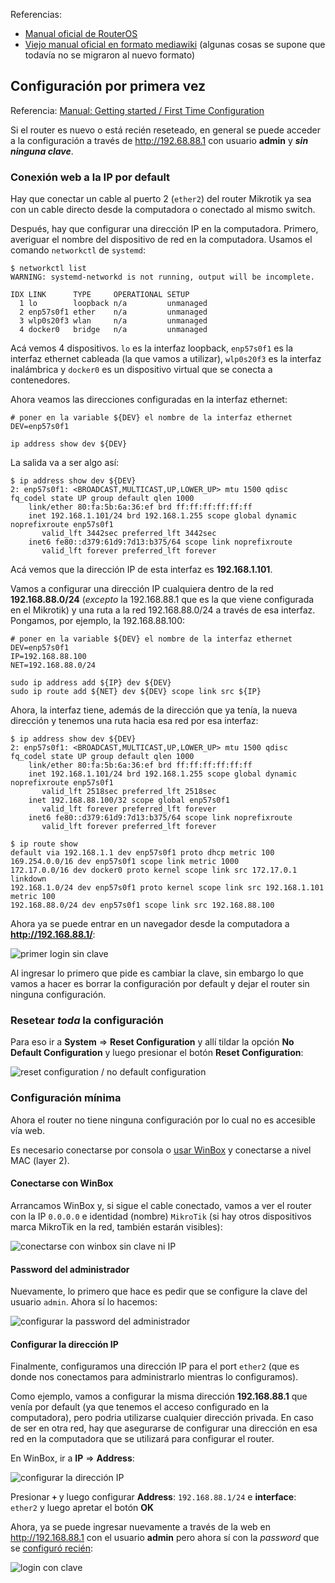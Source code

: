 
Referencias:
* [Manual oficial de
RouterOS](https://help.mikrotik.com/docs/display)
* [Viejo manual oficial en formato
mediawiki](https://wiki.mikrotik.com/wiki/Manual:TOC) (algunas cosas se supone
que todavía no se migraron al nuevo formato)

## Configuración por primera vez

Referencia: [Manual: Getting started / First Time
Configuration](https://help.mikrotik.com/docs/display/ROS/First+Time+Configuration)

Si el router es nuevo o está recién reseteado, en general se puede acceder a la
configuración a través de http://192.68.88.1 con usuario **admin** y **_sin 
ninguna clave_**.

### Conexión web a la IP por default

Hay que conectar un cable al puerto 2 (`ether2`) del router Mikrotik ya sea con
un cable directo desde la computadora o conectado al mismo switch.

Después, hay que configurar una dirección IP en la computadora. Primero,
averiguar el nombre del dispositivo de red en la computadora. Usamos el comando
`networkctl` de `systemd`:
```
$ networkctl list
WARNING: systemd-networkd is not running, output will be incomplete.

IDX LINK      TYPE     OPERATIONAL SETUP
  1 lo        loopback n/a         unmanaged
  2 enp57s0f1 ether    n/a         unmanaged
  3 wlp0s20f3 wlan     n/a         unmanaged
  4 docker0   bridge   n/a         unmanaged
```

Acá vemos 4 dispositivos. `lo` es la interfaz loopback, `enp57s0f1` es la
interfaz ethernet cableada (la que vamos a utilizar), `wlp0s20f3` es la interfaz
inalámbrica y `docker0` es un dispositivo virtual que se conecta a contenedores.

Ahora veamos las direcciones configuradas en la interfaz ethernet:
```
# poner en la variable ${DEV} el nombre de la interfaz ethernet
DEV=enp57s0f1

ip address show dev ${DEV}
```

La salida va a ser algo así:

```
$ ip address show dev ${DEV}
2: enp57s0f1: <BROADCAST,MULTICAST,UP,LOWER_UP> mtu 1500 qdisc fq_codel state UP group default qlen 1000
    link/ether 80:fa:5b:6a:36:ef brd ff:ff:ff:ff:ff:ff
    inet 192.168.1.101/24 brd 192.168.1.255 scope global dynamic noprefixroute enp57s0f1
       valid_lft 3442sec preferred_lft 3442sec
    inet6 fe80::d379:61d9:7d13:b375/64 scope link noprefixroute
       valid_lft forever preferred_lft forever
```
Acá vemos que la dirección IP de esta interfaz es **192.168.1.101**.

Vamos a configurar una dirección IP cualquiera dentro de la red
**192.168.88.0/24** (_excepto_ la 192.168.88.1 que es la que viene configurada
en el Mikrotik) y una ruta a la red 192.168.88.0/24 a través de esa interfaz.
Pongamos, por ejemplo, la 192.168.88.100:

```
# poner en la variable ${DEV} el nombre de la interfaz ethernet
DEV=enp57s0f1
IP=192.168.88.100
NET=192.168.88.0/24

sudo ip address add ${IP} dev ${DEV}
sudo ip route add ${NET} dev ${DEV} scope link src ${IP}
```

Ahora, la interfaz tiene, además de la dirección que ya tenía, la nueva
dirección y tenemos una ruta hacia esa red por esa interfaz:
```
$ ip address show dev ${DEV}
2: enp57s0f1: <BROADCAST,MULTICAST,UP,LOWER_UP> mtu 1500 qdisc fq_codel state UP group default qlen 1000
    link/ether 80:fa:5b:6a:36:ef brd ff:ff:ff:ff:ff:ff
    inet 192.168.1.101/24 brd 192.168.1.255 scope global dynamic noprefixroute enp57s0f1
       valid_lft 2518sec preferred_lft 2518sec
    inet 192.168.88.100/32 scope global enp57s0f1
       valid_lft forever preferred_lft forever
    inet6 fe80::d379:61d9:7d13:b375/64 scope link noprefixroute
       valid_lft forever preferred_lft forever

$ ip route show
default via 192.168.1.1 dev enp57s0f1 proto dhcp metric 100 
169.254.0.0/16 dev enp57s0f1 scope link metric 1000 
172.17.0.0/16 dev docker0 proto kernel scope link src 172.17.0.1 linkdown 
192.168.1.0/24 dev enp57s0f1 proto kernel scope link src 192.168.1.101 metric 100 
192.168.88.0/24 dev enp57s0f1 scope link src 192.168.88.100
```

Ahora ya se puede entrar en un navegador desde la computadora a
**http://192.168.88.1/**:

![primer login sin clave](img/ci-login-0.png "primer login sin clave")

Al ingresar lo primero que pide es cambiar la clave, sin embargo lo que vamos a
hacer es borrar la configuración por default y dejar el router sin ninguna
configuración.

### Resetear _toda_ la configuración

Para eso ir a **System** => **Reset Configuration** y allí tildar la opción **No
Default Configuration** y luego presionar el botón **Reset Configuration**:

![reset configuration / no default configuration](img/ci-reset-nodefconf.png
"reset configuration / no default configuration")

### Configuración mínima

Ahora el router no tiene ninguna configuración por lo cual no es accesible vía
web.

Es necesario conectarse por consola o [usar WinBox](WinBoxEnLinux.md) y
conectarse a nivel MAC (layer 2).

#### Conectarse con WinBox

Arrancamos WinBox y, si sigue el cable conectado, vamos a ver el router con la
IP `0.0.0.0` e identidad (nombre) `MikroTik` (si hay otros dispositivos marca
MikroTik en la red, también estarán visibles):

![conectarse con winbox sin clave ni IP](img/ci-wb-connect-0.png
"conectarse con winbox sin clave ni IP")

#### Password del administrador

Nuevamente, lo primero que hace es pedir que se configure la clave del usuario
`admin`. Ahora sí lo hacemos:

![configurar la password del administrador](img/ci-wb-changepass.png
"configurar la password del administrador")

#### Configurar la dirección IP

Finalmente, configuramos una dirección IP para el port `ether2` (que es donde
nos conectamos para administrarlo mientras lo configuramos).

Como ejemplo, vamos a configurar la misma dirección **192.168.88.1** que venía
por default (ya que tenemos el acceso configurado en la computadora), pero
podria utilizarse cualquier dirección privada. En caso de ser en otra red, hay
que asegurarse de configurar una dirección en esa red en la computadora que se
utilizará para configurar el router.

En WinBox, ir a **IP** => **Address**:

![configurar la dirección IP](img/ci-wb-ip-addr-0.png
"configurar la dirección IP")

Presionar **`+`** y luego configurar **Address**: `192.168.88.1/24` e
**interface**: `ether2` y luego apretar el botón **OK**

Ahora, ya se puede ingresar nuevamente a través de la web en http://192.168.88.1
con el usuario **admin** pero ahora sí con la _password_ que se [configuró
recién](#password-del-administrador):

![login con clave](img/ci-login-1.png "login con clave")
